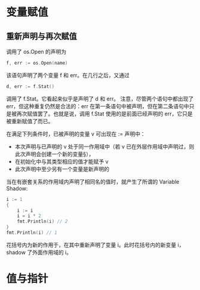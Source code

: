 # 变量赋值

## 重新声明与再次赋值

调用了 os.Open 的声明为

```go
f, err := os.Open(name)
```

该语句声明了两个变量 f 和 err。在几行之后，又通过

```go
d, err := f.Stat()
```

调用了 f.Stat。它看起来似乎是声明了 d 和 err。 注意，尽管两个语句中都出现了 err，但这种重复仍然是合法的：err 在第一条语句中被声明，但在第二条语句中只是被再次赋值罢了。也就是说，调用 f.Stat 使用的是前面已经声明的 err，它只是被重新赋值了而已。

在满足下列条件时，已被声明的变量 v 可出现在 := 声明中：

- 本次声明与已声明的 v 处于同一作用域中（若 v 已在外层作用域中声明过，则此次声明会创建一个新的变量§），
- 在初始化中与其类型相应的值才能赋予 v
- 此次声明中至少另有一个变量是新声明的

当在有嵌套关系的作用域内声明了相同名的值时，就产生了所谓的 Variable Shadow:

```go
i := 1
{
	i := i
	i = i * 2
	fmt.Println(i) // 2
}
fmt.Println(i) // 1
```

花括号内为新的作用于，在其中重新声明了变量 i。此时花括号内的新变量 i，shadow 了外面作用域的 i。

# 值与指针
